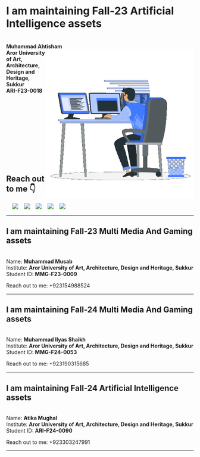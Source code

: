 <h1> I am maintaining Fall-23 Artificial Intelligence assets </h1><br>
<b>Muhammad Ahtisham</b><img src="src/icons/ahtisham_icon.gif" min-width="300px" max-width="500px" width="400px" align="right">
<br>
<b>Aror University of Art, Architecture, Design and Heritage, Sukkur</b>
<br>
<b>ARI-F23-0018</b>
<br><br><br><br><br><br><br><br><br><br><br><br>
<h2>Reach out to me 👇</h2>&nbsp;&nbsp;&nbsp;
 <a href="https://wa.link/gxsugl"><img src="src/icons/whatsapp.png" height="30"></a>&nbsp;&nbsp;&nbsp;
 <a href="https://facebook.com/ahtisham.shaikh.1214"><img src="src/icons/facebook.png" height="30"></a>&nbsp;&nbsp;&nbsp;
 <a href="https://instagram.com/ahtishamshaikh1214"><img src="src/icons/instagram.png" height="30"></a>&nbsp;&nbsp;&nbsp;
 <a href="https://linkedin.com/in/ahtishamshaikh1214"><img src="src/icons/linkedin.png" height="30"></a>&nbsp;&nbsp;&nbsp;
 <a href="https://mail.google.com/mail/?view=cm&to=ahtishamshaikh1214@gmail.com"><img src="src/icons/gmail.png" height="30"></a>
<hr>
<h2> I am maintaining Fall-23 Multi Media And Gaming assets </h2><br>
Name: <b>Muhammad Musab</b>
<br>
Institute: <b>Aror University of Art, Architecture, Design and Heritage, Sukkur</b>
<br>
Student ID: <b>MMG-F23-0009</b>
<br>

Reach out to me: +923154988524
<hr>


<h2> I am maintaining Fall-24 Multi Media And Gaming assets </h2><br>
Name: <b>Muhammad Ilyas Shaikh </b>
<br>
Institute: <b>Aror University of Art, Architecture, Design and Heritage, Sukkur</b>
<br>
Student ID: <b>MMG-F24-0053</b>
<br>

Reach out to me: +923190315685
<hr>

<h2> I am maintaining Fall-24 Artificial Intelligence assets </h2><br>
Name: <b>Atika Mughal </b>
<br>
Institute: <b>Aror University of Art, Architecture, Design and Heritage, Sukkur</b>
<br>
Student ID: <b>ARI-F24-0090</b>
<br>

Reach out to me: +923303247991
<hr>
